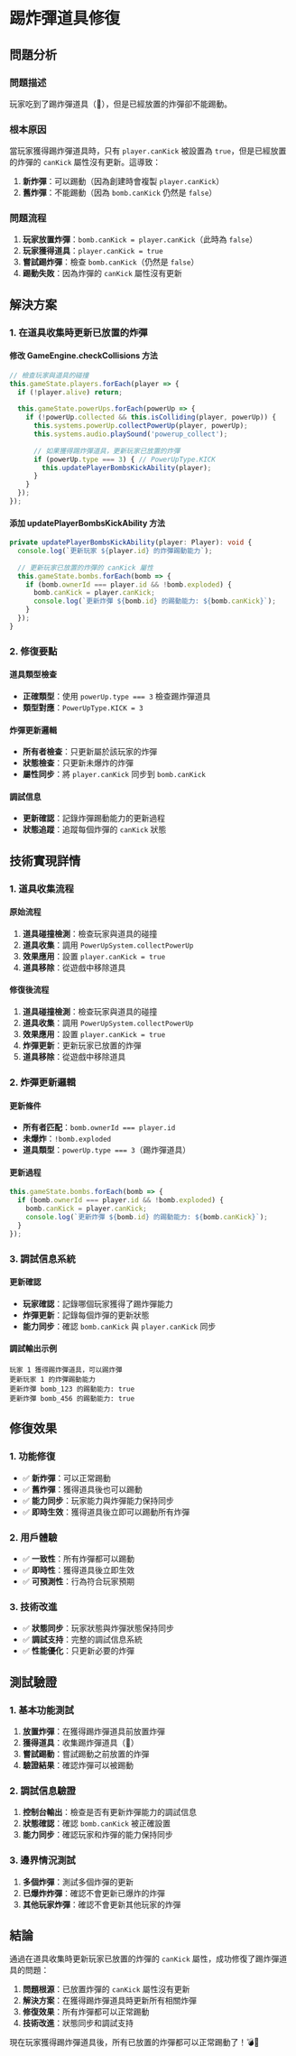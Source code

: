 # 踢炸彈道具修復

## 問題分析

### 問題描述
玩家吃到了踢炸彈道具（👟），但是已經放置的炸彈卻不能踢動。

### 根本原因
當玩家獲得踢炸彈道具時，只有 `player.canKick` 被設置為 `true`，但是已經放置的炸彈的 `canKick` 屬性沒有更新。這導致：

1. **新炸彈**：可以踢動（因為創建時會複製 `player.canKick`）
2. **舊炸彈**：不能踢動（因為 `bomb.canKick` 仍然是 `false`）

### 問題流程
1. **玩家放置炸彈**：`bomb.canKick = player.canKick`（此時為 `false`）
2. **玩家獲得道具**：`player.canKick = true`
3. **嘗試踢炸彈**：檢查 `bomb.canKick`（仍然是 `false`）
4. **踢動失敗**：因為炸彈的 `canKick` 屬性沒有更新

## 解決方案

### 1. 在道具收集時更新已放置的炸彈

#### 修改 GameEngine.checkCollisions 方法
```typescript
// 檢查玩家與道具的碰撞
this.gameState.players.forEach(player => {
  if (!player.alive) return;
  
  this.gameState.powerUps.forEach(powerUp => {
    if (!powerUp.collected && this.isColliding(player, powerUp)) {
      this.systems.powerUp.collectPowerUp(player, powerUp);
      this.systems.audio.playSound('powerup_collect');
      
      // 如果獲得踢炸彈道具，更新玩家已放置的炸彈
      if (powerUp.type === 3) { // PowerUpType.KICK
        this.updatePlayerBombsKickAbility(player);
      }
    }
  });
});
```

#### 添加 updatePlayerBombsKickAbility 方法
```typescript
private updatePlayerBombsKickAbility(player: Player): void {
  console.log(`更新玩家 ${player.id} 的炸彈踢動能力`);
  
  // 更新玩家已放置的炸彈的 canKick 屬性
  this.gameState.bombs.forEach(bomb => {
    if (bomb.ownerId === player.id && !bomb.exploded) {
      bomb.canKick = player.canKick;
      console.log(`更新炸彈 ${bomb.id} 的踢動能力: ${bomb.canKick}`);
    }
  });
}
```

### 2. 修復要點

#### 道具類型檢查
- **正確類型**：使用 `powerUp.type === 3` 檢查踢炸彈道具
- **類型對應**：`PowerUpType.KICK = 3`

#### 炸彈更新邏輯
- **所有者檢查**：只更新屬於該玩家的炸彈
- **狀態檢查**：只更新未爆炸的炸彈
- **屬性同步**：將 `player.canKick` 同步到 `bomb.canKick`

#### 調試信息
- **更新確認**：記錄炸彈踢動能力的更新過程
- **狀態追蹤**：追蹤每個炸彈的 `canKick` 狀態

## 技術實現詳情

### 1. 道具收集流程

#### 原始流程
1. **道具碰撞檢測**：檢查玩家與道具的碰撞
2. **道具收集**：調用 `PowerUpSystem.collectPowerUp`
3. **效果應用**：設置 `player.canKick = true`
4. **道具移除**：從遊戲中移除道具

#### 修復後流程
1. **道具碰撞檢測**：檢查玩家與道具的碰撞
2. **道具收集**：調用 `PowerUpSystem.collectPowerUp`
3. **效果應用**：設置 `player.canKick = true`
4. **炸彈更新**：更新玩家已放置的炸彈
5. **道具移除**：從遊戲中移除道具

### 2. 炸彈更新邏輯

#### 更新條件
- **所有者匹配**：`bomb.ownerId === player.id`
- **未爆炸**：`!bomb.exploded`
- **道具類型**：`powerUp.type === 3`（踢炸彈道具）

#### 更新過程
```typescript
this.gameState.bombs.forEach(bomb => {
  if (bomb.ownerId === player.id && !bomb.exploded) {
    bomb.canKick = player.canKick;
    console.log(`更新炸彈 ${bomb.id} 的踢動能力: ${bomb.canKick}`);
  }
});
```

### 3. 調試信息系統

#### 更新確認
- **玩家確認**：記錄哪個玩家獲得了踢炸彈能力
- **炸彈更新**：記錄每個炸彈的更新狀態
- **能力同步**：確認 `bomb.canKick` 與 `player.canKick` 同步

#### 調試輸出示例
```
玩家 1 獲得踢炸彈道具，可以踢炸彈
更新玩家 1 的炸彈踢動能力
更新炸彈 bomb_123 的踢動能力: true
更新炸彈 bomb_456 的踢動能力: true
```

## 修復效果

### 1. 功能修復
- ✅ **新炸彈**：可以正常踢動
- ✅ **舊炸彈**：獲得道具後也可以踢動
- ✅ **能力同步**：玩家能力與炸彈能力保持同步
- ✅ **即時生效**：獲得道具後立即可以踢動所有炸彈

### 2. 用戶體驗
- ✅ **一致性**：所有炸彈都可以踢動
- ✅ **即時性**：獲得道具後立即生效
- ✅ **可預測性**：行為符合玩家預期

### 3. 技術改進
- ✅ **狀態同步**：玩家狀態與炸彈狀態保持同步
- ✅ **調試支持**：完整的調試信息系統
- ✅ **性能優化**：只更新必要的炸彈

## 測試驗證

### 1. 基本功能測試
1. **放置炸彈**：在獲得踢炸彈道具前放置炸彈
2. **獲得道具**：收集踢炸彈道具（👟）
3. **嘗試踢動**：嘗試踢動之前放置的炸彈
4. **驗證結果**：確認炸彈可以被踢動

### 2. 調試信息驗證
1. **控制台輸出**：檢查是否有更新炸彈能力的調試信息
2. **狀態確認**：確認 `bomb.canKick` 被正確設置
3. **能力同步**：確認玩家和炸彈的能力保持同步

### 3. 邊界情況測試
1. **多個炸彈**：測試多個炸彈的更新
2. **已爆炸炸彈**：確認不會更新已爆炸的炸彈
3. **其他玩家炸彈**：確認不會更新其他玩家的炸彈

## 結論

通過在道具收集時更新玩家已放置的炸彈的 `canKick` 屬性，成功修復了踢炸彈道具的問題：

1. **問題根源**：已放置炸彈的 `canKick` 屬性沒有更新
2. **解決方案**：在獲得踢炸彈道具時更新所有相關炸彈
3. **修復效果**：所有炸彈都可以正常踢動
4. **技術改進**：狀態同步和調試支持

現在玩家獲得踢炸彈道具後，所有已放置的炸彈都可以正常踢動了！💣👟
